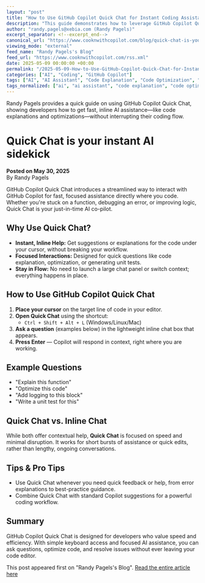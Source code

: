 ```yaml
---
layout: "post"
title: "How to Use GitHub Copilot Quick Chat for Instant Coding Assistance"
description: "This guide demonstrates how to leverage GitHub Copilot Quick Chat to get immediate AI-powered help right within your coding environment, without disrupting your workflow. It covers launching Quick Chat, asking for code explanations, optimizing logic, and integrating unit testing prompts directly within your editor for an efficient coding experience."
author: "randy.pagels@xebia.com (Randy Pagels)"
excerpt_separator: <!--excerpt_end-->
canonical_url: "https://www.cooknwithcopilot.com/blog/quick-chat-is-your-instant-ai-sidekick.html"
viewing_mode: "external"
feed_name: "Randy Pagels's Blog"
feed_url: "https://www.cooknwithcopilot.com/rss.xml"
date: 2025-05-09 00:00:00 +00:00
permalink: "/2025-05-09-How-to-Use-GitHub-Copilot-Quick-Chat-for-Instant-Coding-Assistance.html"
categories: ["AI", "Coding", "GitHub Copilot"]
tags: ["AI", "AI Assistant", "Code Explanation", "Code Optimization", "Coding", "Copilot Features", "Developer Productivity", "GitHub Copilot", "Inline Code Suggestions", "Keyboard Shortcuts", "Posts", "Programming Tools", "Quick Chat", "Unit Testing"]
tags_normalized: ["ai", "ai assistant", "code explanation", "code optimization", "coding", "copilot features", "developer productivity", "github copilot", "inline code suggestions", "keyboard shortcuts", "posts", "programming tools", "quick chat", "unit testing"]
---
```


Randy Pagels provides a quick guide on using GitHub Copilot Quick Chat, showing developers how to get fast, inline AI assistance—like code explanations and optimizations—without interrupting their coding flow.<!--excerpt_end-->

# Quick Chat is your instant AI sidekick

**Posted on May 30, 2025**  
By Randy Pagels

GitHub Copilot Quick Chat introduces a streamlined way to interact with GitHub Copilot for fast, focused assistance directly where you code. Whether you're stuck on a function, debugging an error, or improving logic, Quick Chat is your just-in-time AI co-pilot.

## Why Use Quick Chat?

- **Instant, Inline Help:** Get suggestions or explanations for the code under your cursor, without breaking your workflow.
- **Focused Interactions:** Designed for quick questions like code explanation, optimization, or generating unit tests.
- **Stay in Flow:** No need to launch a large chat panel or switch context; everything happens in place.

## How to Use GitHub Copilot Quick Chat

1. **Place your cursor** on the target line of code in your editor.
2. **Open Quick Chat** using the shortcut:
   - `Ctrl + Shift + Alt + L` (Windows/Linux/Mac)
3. **Ask a question** (examples below) in the lightweight inline chat box that appears.
4. **Press Enter** — Copilot will respond in context, right where you are working.

## Example Questions

- "Explain this function"
- "Optimize this code"
- "Add logging to this block"
- "Write a unit test for this"

## Quick Chat vs. Inline Chat

While both offer contextual help, **Quick Chat** is focused on speed and minimal disruption. It works for short bursts of assistance or quick edits, rather than lengthy, ongoing conversations.

## Tips & Pro Tips

- Use Quick Chat whenever you need quick feedback or help, from error explanations to best-practice guidance.
- Combine Quick Chat with standard Copilot suggestions for a powerful coding workflow.

## Summary

GitHub Copilot Quick Chat is designed for developers who value speed and efficiency. With simple keyboard access and focused AI assistance, you can ask questions, optimize code, and resolve issues without ever leaving your code editor.

This post appeared first on "Randy Pagels's Blog". [Read the entire article here](https://www.cooknwithcopilot.com/blog/quick-chat-is-your-instant-ai-sidekick.html)

